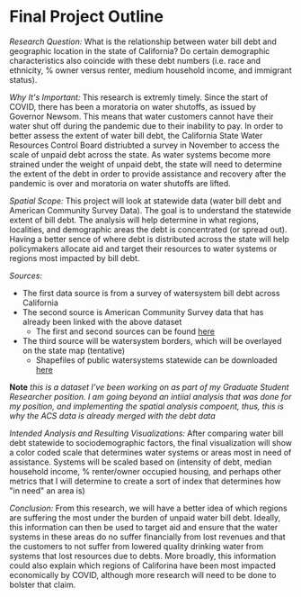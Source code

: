 # Final Project Outline #

_Research Question:_ 
What is the relationship between water bill debt and geographic location in the state of California? 
Do certain demographic characteristics also coincide with these debt numbers (i.e. race and ethnicity, % owner versus renter, 
medium household income, and immigrant status). 

_Why It's Important:_ 
This research is extremly timely. Since the start of COVID, there has been a moratoria on water shutoffs, as issued by Governor Newsom. 
This means that water customers cannot have their water shut off during the pandemic due to their inability to pay. In order to better assess the extent of water 
bill debt, the California State Water Resources Control Board distriubted a survey in November to access the scale of unpaid debt across the state. As water systems 
become more strained under the weight of unpaid debt, the state will need to determine the extent of the debt in order to provide assistance and recovery
after the pandemic is over and moratoria on water shutoffs are lifted. 

_Spatial Scope:_ 
This project will look at statewide data (water bill debt and American Community Survey Data). The goal is to understand the statewide extent of bill debt.
The analysis will help determine in what regions, localities, and demographic areas the debt is concentrated (or spread out). Having a better sence of where debt 
is distributed across the state will help policymakers allocate aid and target their resources to water systems or regions most impacted by bill debt. 

_Sources:_
* The first data source is from a survey of watersystem bill debt across California
* The second source is American Community Survey data that has already been linked with the above dataset 
    * The first and second sources can be found [here](https://docs.google.com/spreadsheets/d/1ZCphicQR2kfRqt1K4XvldysxqJtDpTMOyyKXZiv_s7k/edit?usp=sharing)
* The third source will be watersystem borders, which will be overlayed on the state map (tentative)
    * Shapefiles of public watersystems statewide can be downloaded [here](https://gis.data.ca.gov/datasets/fbba842bf134497c9d611ad506ec48cc_0/data)

**Note** *this is a dataset I've been working on as part of my Graduate Student Researcher position. I am going beyond an intiial analysis that was done for my 
position, and implementing the spatial analysis compoent, thus, this is why the ACS data is already merged with the debt data*

_Intended Analysis and Resulting Visualizations:_
After comparing water bill debt statewide to sociodemographic factors, the final visualization will show a color coded scale that determines water systems or 
areas most in need of assistance. Systems will be scaled based on (intensity of debt, median household income, % renter/owner occupied housing, and perhaps other
metrics that I will determine to create a sort of index that determines how "in need" an area is)

_Conclusion:_
From this research, we will have a better idea of which regions are suffering the most under the burden of unpaid water bill debt. Ideally, this information 
can then be used to target aid and ensure that the water systems in these areas do no suffer financially from lost revenues and that the customers to not 
suffer from lowered quality drinking water from systems that lost resources due to debts. More broadly, this information could also explain which regions of 
Califorina have been most impacted economically by COVID, although more research will need to be done to bolster that claim. 

